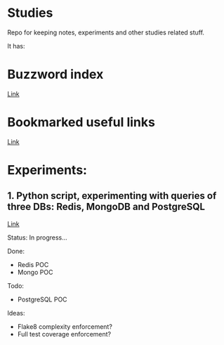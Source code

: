 # Studies

Repo for keeping notes, experiments and other studies related stuff.

It has:

# Buzzword index

[Link](/notes/buzzwords.md)

# Bookmarked useful links

[Link](/notes/bookmarks.md)

# Experiments:

## 1. Python script, experimenting with queries of three DBs: Redis, MongoDB and PostgreSQL

[Link](/experiments/1/)

Status: In progress...

Done:
- Redis POC
- Mongo POC

Todo:
- PostgreSQL POC

Ideas:
- Flake8 complexity enforcement?
- Full test coverage enforcement?